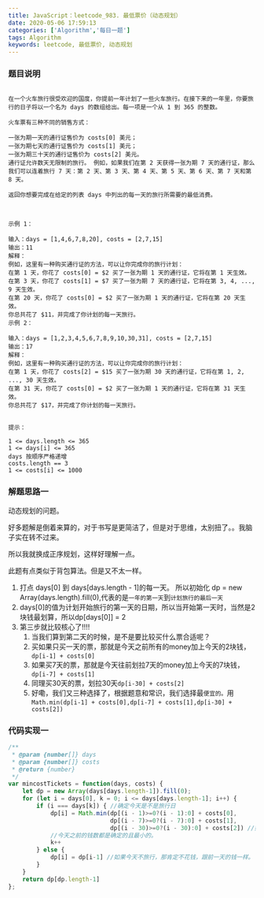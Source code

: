 ```yaml
---
title: JavaScript：leetcode_983. 最低票价（动态规划）
date: 2020-05-06 17:59:13
categories: ['Algorithm','每日一题']
tags: Algorithm
keywords: leetcode, 最低票价, 动态规划
---
```


### 题目说明
```

在一个火车旅行很受欢迎的国度，你提前一年计划了一些火车旅行。在接下来的一年里，你要旅行的日子将以一个名为 days 的数组给出。每一项是一个从 1 到 365 的整数。

火车票有三种不同的销售方式：

一张为期一天的通行证售价为 costs[0] 美元；
一张为期七天的通行证售价为 costs[1] 美元；
一张为期三十天的通行证售价为 costs[2] 美元。
通行证允许数天无限制的旅行。 例如，如果我们在第 2 天获得一张为期 7 天的通行证，那么我们可以连着旅行 7 天：第 2 天、第 3 天、第 4 天、第 5 天、第 6 天、第 7 天和第 8 天。

返回你想要完成在给定的列表 days 中列出的每一天的旅行所需要的最低消费。

 

示例 1：

输入：days = [1,4,6,7,8,20], costs = [2,7,15]
输出：11
解释： 
例如，这里有一种购买通行证的方法，可以让你完成你的旅行计划：
在第 1 天，你花了 costs[0] = $2 买了一张为期 1 天的通行证，它将在第 1 天生效。
在第 3 天，你花了 costs[1] = $7 买了一张为期 7 天的通行证，它将在第 3, 4, ..., 9 天生效。
在第 20 天，你花了 costs[0] = $2 买了一张为期 1 天的通行证，它将在第 20 天生效。
你总共花了 $11，并完成了你计划的每一天旅行。
示例 2：

输入：days = [1,2,3,4,5,6,7,8,9,10,30,31], costs = [2,7,15]
输出：17
解释：
例如，这里有一种购买通行证的方法，可以让你完成你的旅行计划： 
在第 1 天，你花了 costs[2] = $15 买了一张为期 30 天的通行证，它将在第 1, 2, ..., 30 天生效。
在第 31 天，你花了 costs[0] = $2 买了一张为期 1 天的通行证，它将在第 31 天生效。 
你总共花了 $17，并完成了你计划的每一天旅行。
 

提示：

1 <= days.length <= 365
1 <= days[i] <= 365
days 按顺序严格递增
costs.length == 3
1 <= costs[i] <= 1000

```
<!-- more -->

### 解题思路一

动态规划的问题。

好多题解是倒着来算的，对于书写是更简洁了，但是对于思维，太别扭了。。我脑子实在转不过来。

所以我就换成正序规划，这样好理解一点。

此题有点类似于背包算法。但是又不太一样。



1. 打点 days[0] 到 days[days.length - 1]的每一天。 所以初始化 dp = new Array(days.length).fill(0),代表的是`一年的第一天`到`计划旅行的最后一天`
2. days[0]的值为计划开始旅行的第一天的日期，所以当开始第一天时，当然是2块钱最划算，所以dp[days[0]] = 2
3. 第三步就比较核心了!!!!
    1. 当我们算到第二天的时候，是不是要比较买什么票合适呢？
    2. 买如果只买一天的票，那就是今天之前所有的money加上今天的2块钱，`dp[i-1] + costs[0]`
    3. 如果买7天的票，那就是今天往前划拉7天的money加上今天的7块钱，`dp[i-7] + costs[1]`
    4. 同理买30天的票，划拉30天`dp[i-30] + costs[2]`
    5. 好嘞，我们又三种选择了，根据题意和常识，我们选择最`便宜的。`用`Math.min(dp[i-1] + costs[0],dp[i-7] + costs[1],dp[i-30] + costs[2])`



### 代码实现一
```javascript
/**
 * @param {number[]} days
 * @param {number[]} costs
 * @return {number}
 */
var mincostTickets = function(days, costs) {
    let dp = new Array(days[days.length-1]).fill(0);
    for (let i = days[0], k = 0; i <= days[days.length-1]; i++) {
        if (i === days[k]) { //确定今天是不是旅行日
            dp[i] = Math.min(dp[(i - 1)>=0?(i - 1):0] + costs[0],
                             dp[(i - 7)>=0?(i - 7):0] + costs[1],
                             dp[(i - 30)>=0?(i - 30):0] + costs[2]) //如果是，就得用前面花的钱加上今天花的钱。
            //今天之前的钱数都是确定的且最小的。
            k++
        } else {
            dp[i] = dp[i-1] //如果今天不旅行，那肯定不花钱，跟前一天的钱一样。
        }
    }
    return dp[dp.length-1]
};
```